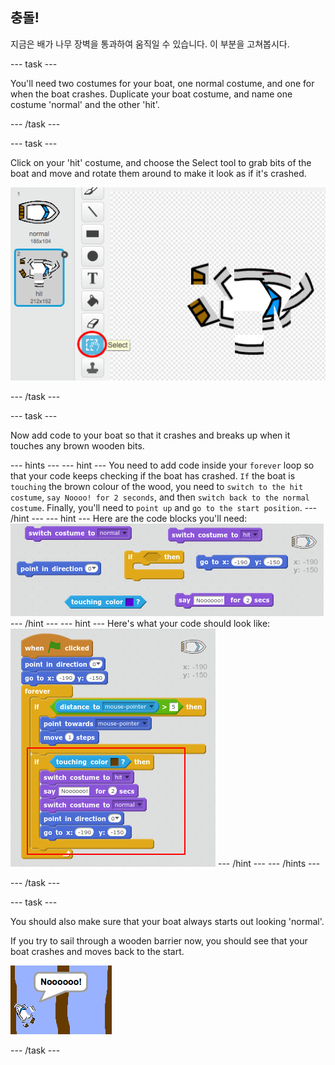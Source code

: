 ## 충돌!

지금은 배가 나무 장벽을 통과하여 움직일 수 있습니다. 이 부분을 고쳐봅시다.

\--- task \---

You'll need two costumes for your boat, one normal costume, and one for when the boat crashes. Duplicate your boat costume, and name one costume 'normal' and the other 'hit'.

\--- /task \---

\--- task \---

Click on your 'hit' costume, and choose the Select tool to grab bits of the boat and move and rotate them around to make it look as if it's crashed.

![screenshot](images/boat-hit-costume.png)

\--- /task \---

\--- task \---

Now add code to your boat so that it crashes and breaks up when it touches any brown wooden bits.

\--- hints \--- \--- hint \--- You need to add code inside your `forever` loop so that your code keeps checking if the boat has crashed. `If` the boat is `touching` the brown colour of the wood, you need to `switch to the hit costume`, `say Noooo! for 2 seconds`, and then `switch back to the normal costume`. Finally, you'll need to `point up` and `go to the start position`. \--- /hint \--- \--- hint \--- Here are the code blocks you'll need: ![screenshot](images/boat-hit-blocks.png) \--- /hint \--- \--- hint \--- Here's what your code should look like: ![screenshot](images/boat-hit-code.png) \--- /hint \--- \--- /hints \---

\--- /task \---

\--- task \---

You should also make sure that your boat always starts out looking 'normal'.

If you try to sail through a wooden barrier now, you should see that your boat crashes and moves back to the start.

![screenshot](images/boat-crash.png)

\--- /task \---